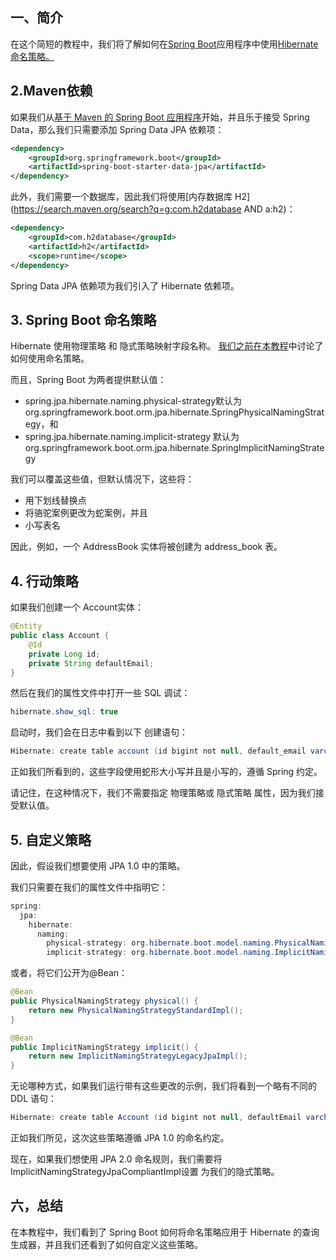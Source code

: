 ## 一、简介

在这个简短的教程中，我们将了解如何在[Spring Boot](https://www.baeldung.com/spring-boot)应用程序中使用[Hibernate 命名策略。](https://www.baeldung.com/hibernate-naming-strategy)

## 2.Maven依赖

如果我们从[基于 Maven 的 Spring Boot 应用程序](https://www.baeldung.com/spring-boot-start)开始，并且乐于接受 Spring Data，那么我们只需要添加 Spring Data JPA 依赖项：

```xml
<dependency>
    <groupId>org.springframework.boot</groupId>
    <artifactId>spring-boot-starter-data-jpa</artifactId>
</dependency>
```

此外，我们需要一个数据库，因此我们将使用[内存数据库 H2](https://search.maven.org/search?q=g:com.h2database AND a:h2)：

```xml
<dependency>
    <groupId>com.h2database</groupId>
    <artifactId>h2</artifactId>
    <scope>runtime</scope>
</dependency>
```

Spring Data JPA 依赖项为我们引入了 Hibernate 依赖项。

## 3. Spring Boot 命名策略

Hibernate 使用物理策略 和 隐式策略映射字段名称。 [我们之前在本教程](https://www.baeldung.com/hibernate-naming-strategy)中讨论了如何使用命名策略。

而且，Spring Boot 为两者提供默认值：

-   spring.jpa.hibernate.naming.physical-strategy默认为 org.springframework.boot.orm.jpa.hibernate.SpringPhysicalNamingStrategy，和
-   spring.jpa.hibernate.naming.implicit-strategy 默认为 org.springframework.boot.orm.jpa.hibernate.SpringImplicitNamingStrategy

我们可以覆盖这些值，但默认情况下，这些将：

-   用下划线替换点
-   将骆驼案例更改为蛇案例，并且
-   小写表名

因此，例如，一个 AddressBook 实体将被创建为 address_book 表。

## 4. 行动策略

如果我们创建一个 Account实体：

```java
@Entity
public class Account {
    @Id 
    private Long id;
    private String defaultEmail;
}
```

然后在我们的属性文件中打开一些 SQL 调试：

```java
hibernate.show_sql: true
```

启动时，我们会在日志中看到以下 创建语句：

```java
Hibernate: create table account (id bigint not null, default_email varchar(255))
```

正如我们所看到的，这些字段使用蛇形大小写并且是小写的，遵循 Spring 约定。

请记住，在这种情况下，我们不需要指定 物理策略或 隐式策略 属性，因为我们接受默认值。

## 5. 自定义策略

因此，假设我们想要使用 JPA 1.0 中的策略。

我们只需要在我们的属性文件中指明它：

```java
spring:
  jpa:
    hibernate:
      naming:
        physical-strategy: org.hibernate.boot.model.naming.PhysicalNamingStrategyStandardImpl
        implicit-strategy: org.hibernate.boot.model.naming.ImplicitNamingStrategyLegacyJpaImpl
```

或者，将它们公开为@Bean：

```java
@Bean
public PhysicalNamingStrategy physical() {
    return new PhysicalNamingStrategyStandardImpl();
}

@Bean
public ImplicitNamingStrategy implicit() {
    return new ImplicitNamingStrategyLegacyJpaImpl();
}
```

无论哪种方式，如果我们运行带有这些更改的示例，我们将看到一个略有不同的 DDL 语句：

```java
Hibernate: create table Account (id bigint not null, defaultEmail varchar(255), primary key (id))
```

正如我们所见，这次这些策略遵循 JPA 1.0 的命名约定。

现在，如果我们想使用 JPA 2.0 命名规则，我们需要将ImplicitNamingStrategyJpaCompliantImpl设置 为我们的隐式策略。

## 六，总结

在本教程中，我们看到了 Spring Boot 如何将命名策略应用于 Hibernate 的查询生成器，并且我们还看到了如何自定义这些策略。
